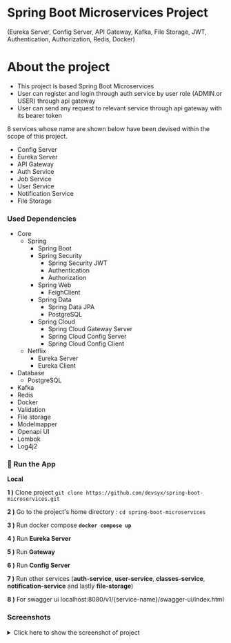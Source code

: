 # Spring Boot Microservices Project
(Eureka Server, Config Server, API Gateway, Kafka, File Storage, JWT, Authentication, Authorization, Redis, Docker)

# About the project

<ul style="list-style-type:disc">
  <li>This project is based Spring Boot Microservices</li>
  <li>User can register and login through auth service by user role (ADMIN or USER) through api gateway</li>
  <li>User can send any request to relevant service through api gateway with its bearer token</li>
</ul>

8 services whose name are shown below have been devised within the scope of this project.

- Config Server
- Eureka Server
- API Gateway
- Auth Service
- Job Service
- User Service
- Notification Service
- File Storage


### Used Dependencies

* Core
    * Spring
        * Spring Boot
        * Spring Security
            * Spring Security JWT
            * Authentication
            * Authorization
        * Spring Web
            * FeighClient
        * Spring Data
            * Spring Data JPA
            * PostgreSQL
        * Spring Cloud
            * Spring Cloud Gateway Server
            * Spring Cloud Config Server
            * Spring Cloud Config Client
    * Netflix
        * Eureka Server
        * Eureka Client
* Database
    * PostgreSQL
* Kafka
* Redis
* Docker 
* Validation
* File storage
* Modelmapper
* Openapi UI
* Lombok
* Log4j2


### 🔨 Run the App

<b>Local</b>

<b>1 )</b> Clone project `git clone https://github.com/devsyx/spring-boot-microservices.git`

<b>2 )</b> Go to the project's home directory :  `cd spring-boot-microservices`

<b>3 )</b> Run docker compose <b>`docker compose up`</b></b>

<b>4 )</b> Run <b>Eureka Server</b>

<b>5 )</b> Run <b>Gateway</b>

<b>6 )</b> Run <b>Config Server</b>

<b>7 )</b> Run other services (<b>auth-service</b>, <b>user-service</b>, <b>classes-service</b>, <b>notification-service</b>  and lastly <b>
file-storage</b>)

<b>8 )</b> For swagger ui localhost:8080/v1/{service-name}/swagger-ui/index.html</b>


### Screenshots

<details>
<summary>Click here to show the screenshot of project</summary>
    <p> Eureka Server</p>
    <img src ="screenshots/eureka.png" alt="">
    <p>User Service Swagger UI</p>
    <img src ="screenshots/user.png" alt="">
    <p>Job Service Swagger UI</p>
    <img src ="screenshots/category-advert.png" alt="">
    <img src ="screenshots/offer-job.png" alt="">
    <p> Auth Service Swagger UI </p>
    <img src ="screenshots/auth.png" alt="">
    <p>Notification Kafka UI</p>
    <img src ="screenshots/kafka-ui.png" alt="">
    <p>File Storage Postman</p>
    <img src ="screenshots/file-upload.png" alt="">
    <img src ="screenshots/file-download.png" alt="">
</details>
